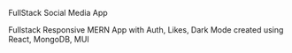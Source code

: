 FullStack Social Media App

Fullstack Responsive MERN App with Auth, Likes, Dark Mode created using React, MongoDB, MUI
